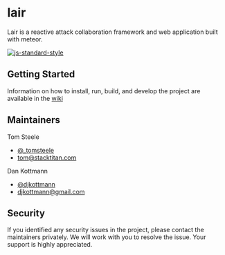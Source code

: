 # lair
Lair is a reactive attack collaboration framework and web application built with meteor.

[![js-standard-style](https://cdn.rawgit.com/feross/standard/master/badge.svg)](https://github.com/feross/standard)

## Getting Started
Information on how to install, run, build, and develop the project are available in the [wiki](https://github.com/lair-framework/lair/wiki)

## Maintainers
Tom Steele
- [@_tomsteele](https://twitter.com/_tomsteele)
- tom@stacktitan.com

Dan Kottmann
- [@djkottmann](https://twitter.com/djkottmann)
- djkottmann@gmail.com

## Security
If you identified any security issues in the project, please contact the maintainers privately. We will work with you to resolve the issue. Your support is highly appreciated.
